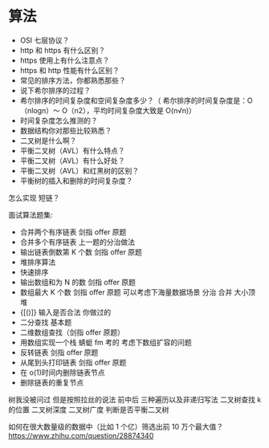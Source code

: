 # 算法

- OSI 七层协议？
- http 和 https 有什么区别？
- https 使用上有什么注意点？
- https 和 http 性能有什么区别？
- 常见的排序方法，你都熟悉那些？
- 说下希尔排序的过程？
- 希尔排序的时间复杂度和空间复杂度多少？（ 希尔排序的时间复杂度是：O（nlogn）～ O（n2），平均时间复杂度大致是 O(n√n)）
- 时间复杂度怎么推测的？
- 数据结构你对那些比较熟悉？
- 二叉树是什么啊？
- 平衡二叉树（AVL）有什么特点？
- 平衡二叉树（AVL）有什么好处？
- 平衡二叉树（AVL）和红黑树的区别？
- 平衡树的插入和删除的时间复杂度？

怎么实现 短链？

面试算法题集:

- 合并两个有序链表 剑指 offer 原题
- 合并多个有序链表 上一题的分治做法
- 输出链表倒数第 K 个数 剑指 offer 原题
- 堆排序算法
- 快速排序
- 输出数组和为 N 的数 剑指 offer 原题
- 数组最大 K 个数 剑指 offer 原题 可以考虑下海量数据场景 分治 合并 大小顶堆
- {[()]} 输入是否合法 你做过的
- 二分查找 基本题
- 二维数组查找（剑指 offer 原题）
- 用数组实现一个栈 蜻蜓 fm 考的 考虑下数组扩容的问题
- 反转链表 剑指 offer 原题
- 从尾到头打印链表 剑指 offer 原题
- 在 o(1)时间内删除链表节点
- 删除链表的重复节点

树我没被问过 但是按照拉丝的说法
前中后 三种遍历以及非递归写法
二叉树查找 k 的位置
二叉树深度 二叉树广度
判断是否平衡二叉树

如何在很大数量级的数据中（比如 1 个亿）筛选出前 10 万个最大值？
https://www.zhihu.com/question/28874340
